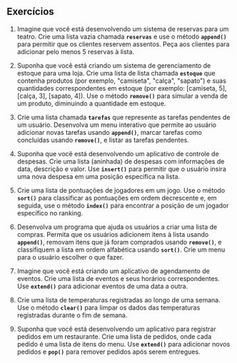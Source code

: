 ## **Exercícios**

1. Imagine que você está desenvolvendo um sistema de reservas para um teatro. Crie uma lista vazia chamada **`reservas`** e use o método **`append()`** para permitir que os clientes reservem assentos. Peça aos clientes para adicionar pelo menos 5 reservas à lista.

2. Suponha que você está criando um sistema de gerenciamento de estoque para uma loja. Crie uma lista de lista chamada **`estoque`** que contenha produtos (por exemplo, "camiseta", "calça", "sapato") e suas quantidades correspondentes em estoque (por exemplo: [camiseta, 5], [calça, 3], [sapato, 4]). Use o método **`remove()`** para simular a venda de um produto, diminuindo a quantidade em estoque.

3. Crie uma lista chamada **`tarefas`** que represente as tarefas pendentes de um usuário. Desenvolva um menu interativo que permite ao usuário adicionar novas tarefas usando **`append()`**, marcar tarefas como concluídas usando **`remove()`**, e listar as tarefas pendentes.
4. Suponha que você está desenvolvendo um aplicativo de controle de despesas. Crie uma lista (aninhada) de despesas com informações de data, descrição e valor. Use **`insert()`** para permitir que o usuário insira uma nova despesa em uma posição específica na lista.
5. Crie uma lista de pontuações de jogadores em um jogo. Use o método **`sort()`** para classificar as pontuações em ordem decrescente e, em seguida, use o método **`index()`** para encontrar a posição de um jogador específico no ranking.
6. Desenvolva um programa que ajuda os usuários a criar uma lista de compras. Permita que os usuários adicionem itens à lista usando **`append()`**, removam itens que já foram comprados usando **`remove()`**, e classifiquem a lista em ordem alfabética usando **`sort()`**. Crie um menu para o usuário escolher o que fazer.
7. Imagine que você está criando um aplicativo de agendamento de eventos. Crie uma lista de eventos e seus horários correspondentes. Use **`extend()`** para adicionar eventos de uma data a outra.
8. Crie uma lista de temperaturas registradas ao longo de uma semana. Use o método **`clear()`** para limpar os dados das temperaturas registradas durante o fim de semana.
9. Suponha que você está desenvolvendo um aplicativo para registrar pedidos em um restaurante. Crie uma lista de pedidos, onde cada pedido é uma lista de itens do menu. Use **`extend()`** para adicionar novos pedidos e **`pop()`** para remover pedidos após serem entregues.